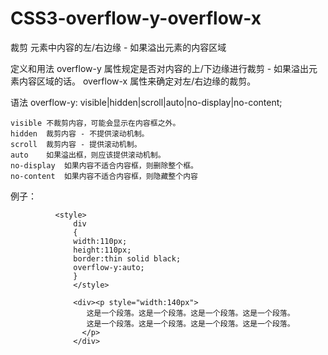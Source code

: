 # CSS3-overflow-y-overflow-x
裁剪 元素中内容的左/右边缘 - 如果溢出元素的内容区域



定义和用法
      overflow-y 属性规定是否对内容的上/下边缘进行裁剪 - 如果溢出元素内容区域的话。
      overflow-x 属性来确定对左/右边缘的裁剪。
      
      
 语法
    overflow-y: visible|hidden|scroll|auto|no-display|no-content;
    
    
    
    visible	不裁剪内容，可能会显示在内容框之外。
    hidden	裁剪内容 - 不提供滚动机制。	
    scroll	裁剪内容 - 提供滚动机制。	
    auto	如果溢出框，则应该提供滚动机制。
    no-display	如果内容不适合内容框，则删除整个框。	
    no-content	如果内容不适合内容框，则隐藏整个内容



 例子：
 
  
              <style> 
                  div
                  {
                  width:110px;
                  height:110px;
                  border:thin solid black;
                  overflow-y:auto;
                  }
                  </style>

                  <div><p style="width:140px">
                     这是一个段落。这是一个段落。这是一个段落。这是一个段落。
                     这是一个段落。这是一个段落。这是一个段落。这是一个段落。
                    </p>
                  </div>
